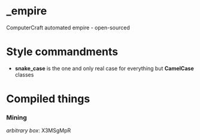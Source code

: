 # _empire
ComputerCraft automated empire - open-sourced

Style commandments
===

- **snake_case** is the one and only real case for everything but **CamelCase** classes

Compiled things
===

### Mining
*arbitrary box*: X3MSgMpR
